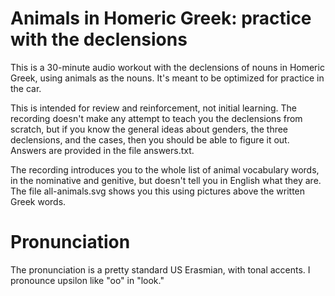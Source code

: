 Animals in Homeric Greek: practice with the declensions
=======================================================

This is a 30-minute audio workout with the declensions of nouns in Homeric Greek, using
animals as the nouns. It's meant to be optimized for practice in the car.

This is intended for review and reinforcement, not initial learning.
The recording doesn't make any attempt to teach you the declensions from scratch, but
if you know the general ideas about genders, the three declensions, and the cases,
then you should be able to figure it out. Answers are provided in the file answers.txt.

The recording introduces you to the whole list of animal vocabulary words, in the
nominative and genitive, but doesn't tell you in English what they are. The file
all-animals.svg shows you this using pictures above the written Greek words.

# Pronunciation

The pronunciation is a pretty standard US Erasmian, with tonal accents. I pronounce
upsilon like "oo" in "look."
